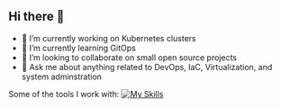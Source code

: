 ## Hi there 👋

- 🔭 I’m currently working on Kubernetes clusters
- 🌱 I’m currently learning GitOps
- 👯 I’m looking to collaborate on small open source projects
- 💬 Ask me about anything related to DevOps, IaC, Virtualization, and system adminstration

Some of the tools I work with:
[![My Skills](https://skillicons.dev/icons?i=git,py,java,bash,aws,docker,kubernetes,linux,redhat,gitlab,jenkins,terraform,html,css,postman)](https://skillicons.dev)
